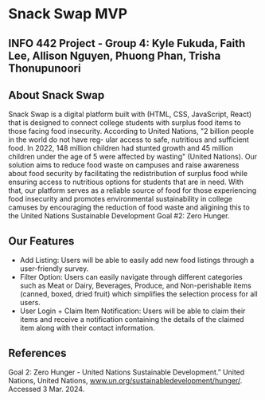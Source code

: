 # Snack Swap MVP
## INFO 442 Project - Group 4: Kyle Fukuda, Faith Lee, Allison Nguyen, Phuong Phan, Trisha Thonupunoori 

## About Snack Swap

Snack Swap is a digital platform built with (HTML, CSS, JavaScript, React) that is designed to connect college students with surplus food items to those facing food insecurity. According to United Nations, "2 billion people in the world do not have reg- ular access to safe, nutritious and sufficient food. In 2022, 148 million children had stunted growth and 45 million children under the age of 5 were affected by wasting" (United Nations). Our solution aims to reduce food waste on campuses and raise awareness about food security by facilitating the redistribution of surplus food while ensuring access to nutritious options for students that are in need. With that, our platform serves as a reliable source of food for those experiencing food insecurity and promotes environmental sustainability in college camuses by encouraging the reduction of food waste and aligining this to the United Nations Sustainable Development Goal #2: Zero Hunger. 

## Our Features

* Add Listing: Users will be able to easily add new food listings through a user-friendly survey.
* Filter Option: Users can easily navigate through different categories such as Meat or Dairy, Beverages, Produce, and Non-perishable items (canned, boxed, dried fruit) which simplifies the selection process for all users.
* User Login + Claim Item Notification: Users will be able to claim their items and receive a notification containing the details of the claimed item along with their contact information.

## References

Goal 2: Zero Hunger - United Nations Sustainable Development.” United Nations, United Nations, www.un.org/sustainabledevelopment/hunger/. Accessed 3 Mar. 2024.
